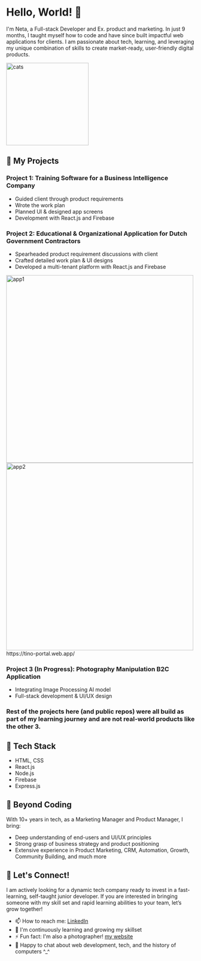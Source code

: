 # Hello, World! 👋
I'm Neta, a Full-stack Developer and Ex. product and marketing. In just 9 months, I taught myself how to code and have since built impactful web applications for clients. I am passionate about tech, learning, and leveraging my unique combination of skills to create market-ready, user-friendly digital products.

<img width="220" alt="cats" src="https://github.com/netadror/netadror/assets/118823025/59c8a547-a5b5-4f6a-b35f-7231d312e091">

## 🚀 My Projects
### Project 1: Training Software for a Business Intelligence Company
   - Guided client through product requirements
   - Wrote the work plan
   - Planned UI & designed app screens
   - Development with React.js and Firebase
   
### Project 2: Educational & Organizational Application for Dutch Government Contractors
   - Spearheaded product requirement discussions with client
   - Crafted detailed work plan & UI designs
   - Developed a multi-tenant platform with React.js and Firebase

<img width="500" alt="app1" src="https://github.com/netadror/netadror/assets/118823025/a7e1f3a2-2cfe-451e-b5e0-b8dd3319d005">
<img width="500" alt="app2" src="https://github.com/netadror/netadror/assets/118823025/e3538b1e-50cd-4f84-bd19-41dadc998bce">
https://tino-portal.web.app/
   
### Project 3 (In Progress): Photography Manipulation B2C Application
   - Integrating Image Processing AI model
   - Full-stack development & UI/UX design

### Rest of the projects here (and public repos) were all build as part of my learning journey and are not real-world products like the other 3.

## 🔧 Tech Stack
   - HTML, CSS
   - React.js
   - Node.js
   - Firebase
   - Express.js

## 🌟 Beyond Coding
With 10+ years in tech, as a Marketing Manager and Product Manager, I bring:
   - Deep understanding of end-users and UI/UX principles
   - Strong grasp of business strategy and product positioning
   - Extensive experience in Product Marketing, CRM, Automation, Growth, Community Building, and much more

## 🤝 Let's Connect!
I am actively looking for a dynamic tech company ready to invest in a fast-learning, self-taught junior developer. If you are interested in bringing someone with my skill set and rapid learning abilities to your team, let’s grow together!

   - 📫 How to reach me: [LinkedIn](https://www.linkedin.com/in/netadror/)
   - 🌱 I'm continuously learning and growing my skillset
   - ⚡ Fun fact: I'm also a photographer! [my website](www.netadror.com)
   - 💬 Happy to chat about web development, tech, and the history of computers ^_^


